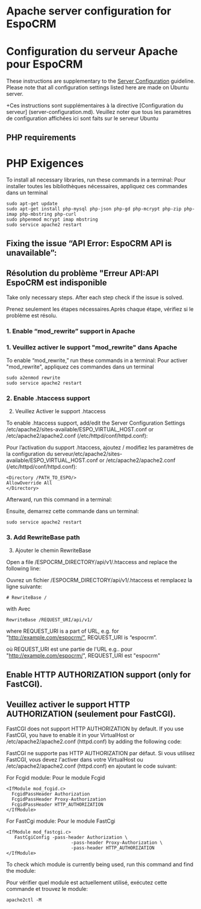 # Apache server configuration for EspoCRM

#  Configuration du serveur Apache pour EspoCRM 


These instructions are supplementary to the [Server Configuration](server-configuration.md) guideline. Please note that all configuration settings listed here are made on Ubuntu server.

+Ces instructions sont supplémentaires à la directive [Configuration du serveur] (server-configuration.md). Veuillez noter que tous les paramètres de configuration affichées ici sont faits sur le serveur Ubuntu 

## PHP requirements

# PHP Exigences 
To install all necessary libraries, run these commands in a terminal:
Pour installer toutes les bibliothèques nécessaires, appliquez ces commandes dans un terminal 
```
sudo apt-get update
sudo apt-get install php-mysql php-json php-gd php-mcrypt php-zip php-imap php-mbstring php-curl
sudo phpenmod mcrypt imap mbstring
sudo service apache2 restart
```

## Fixing the issue “API Error: EspoCRM API is unavailable”:
  
 ## Résolution du problème "Erreur API:API EspoCRM est indisponible
Take only necessary steps. After each step check if the issue is solved.

Prenez seulement les étapes nécessaires.Après chaque étape, vérifiez si le problème est résolu. 

### 1. Enable “mod_rewrite” support in Apache
### 1. Veuillez activer le support "mod_rewrite" dans Apache

To enable “mod_rewrite,” run these commands in a terminal:
Pour activer "mod_rewrite", appliquez ces commandes dans un terminal

```
sudo a2enmod rewrite
sudo service apache2 restart
```

### 2. Enable .htaccess support

2. Veuillez Activer le support .htaccess

To enable .htaccess support, add/edit the Server Configuration Settings /etc/apache2/sites-available/ESPO_VIRTUAL_HOST.conf or /etc/apache2/apache2.conf (/etc/httpd/conf/httpd.conf):

Pour l’activation du support .htaccess, ajoutez / modifiez les paramètres de la configuration du serveur/etc/apache2/sites-available/ESPO_VIRTUAL_HOST.conf or /etc/apache2/apache2.conf (/etc/httpd/conf/httpd.conf):
```
<Directory /PATH_TO_ESPO/>
AllowOverride All
</Directory>
```

Afterward, run this command in a terminal:

Ensuite, demarrez cette commande dans un terminal:
```
sudo service apache2 restart
```

### 3. Add RewriteBase path

3. Ajouter le chemin RewriteBase

Open a file /ESPOCRM_DIRECTORY/api/v1/.htaccess and replace the following line:

Ouvrez un fichier /ESPOCRM_DIRECTORY/api/v1/.htaccess et remplacez la ligne suivante:
```
# RewriteBase /
```

with
Avec
```
RewriteBase /REQUEST_URI/api/v1/
```

where REQUEST_URI is a part of URL, e.g. for “http://example.com/espocrm/”, REQUEST_URI is “espocrm”.

où REQUEST_URI est une partie de l'URL e.g.. pour "http://example.com/espocrm/", REQUEST_URI est "espocrm"

## Enable HTTP AUTHORIZATION support (only for FastCGI).

## Veuillez activer le support HTTP AUTHORIZATION (seulement  pour FastCGI).

FastCGI does not support HTTP AUTHORIZATION by default. If you use FastCGI, you have to enable it in your VirtualHost or /etc/apache2/apache2.conf (httpd.conf) by adding the following code:

FastCGI ne supporte pas HTTP AUTHORIZATION par défaut. Si vous utilisez FastCGI, vous devez l'activer dans votre VirtualHost ou /etc/apache2/apache2.conf (httpd.conf) en ajoutant le code suivant:





For Fcgid module:
Pour le module Fcgid


```
<IfModule mod_fcgid.c>
  FcgidPassHeader Authorization
  FcgidPassHeader Proxy-Authorization
  FcgidPassHeader HTTP_AUTHORIZATION  
</IfModule>
```

For FastCgi module:
Pour le module FastCgi

```
<IfModule mod_fastcgi.c>
   FastCgiConfig -pass-header Authorization \
                        -pass-header Proxy-Authorization \
                        -pass-header HTTP_AUTHORIZATION  
</IfModule>
```

To check which module is currently being used, run this command and find the module:

Pour vérifier quel module est actuellement utilisé, exécutez cette commande et trouvez le module:     


```
apache2ctl -M
```
